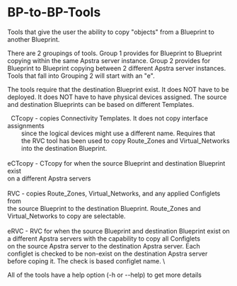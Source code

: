 # BP-to-BP-Tools

Tools that give the user the ability to copy "objects" from a Blueprint to 
another Blueprint. 

There are 2 groupings of tools. Group 1 provides for Blueprint to Blueprint 
copying within the same Apstra server instance. Group 2 provides for Blueprint
to Blueprint copying between 2 different Apstra server instances. Tools that 
fall into Grouping 2 will start with an "e". 

The tools require that the destination Blueprint exist. It does NOT have to
be deployed. It does NOT have to have physical devices assigned. The source and 
destination Blueprints can be based on different Templates.


&nbsp;&nbsp;CTcopy - copies Connectivity Templates. It does not copy interface assignments\
&nbsp;&nbsp;&nbsp;&nbsp;&nbsp;&nbsp;&nbsp;&nbsp;since the logical devices might use a different name.  Requires that\
&nbsp;&nbsp;&nbsp;&nbsp;&nbsp;&nbsp;&nbsp;&nbsp;the RVC tool has been used to copy Route_Zones and Virtual_Networks \
&nbsp;&nbsp;&nbsp;&nbsp;&nbsp;&nbsp;&nbsp;&nbsp;into the destination Blueprint.\
\
 eCTcopy - CTcopy for when the source Blueprint and destination Blueprint exist\
           on a different Apstra servers\
\
     RVC - copies Route_Zones, Virtual_Networks, and any applied Configlets from \
           the source Blueprint to the destination Blueprint. Route_Zones and \
           Virtual_Networks to copy are selectable.\
\
    eRVC - RVC for when the source Blueprint and destination Blueprint exist on \
           a different Apstra servers with the capability to copy all Configlets\
           on the source Apstra server to the destination Apstra server. Each \
           configlet is checked to be non-exist on the destination Apstra server\
           before coping it. The check is based configlet name.    \

All of the tools have a help option (-h or --help) to get more details
